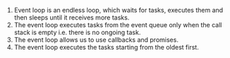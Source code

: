 1. Event loop is an endless loop, which waits for tasks, executes them and then sleeps until it receives more tasks.
2. The event loop executes tasks from the event queue only when the call stack is empty i.e. there is no ongoing task.
3. The event loop allows us to use callbacks and promises.
4. The event loop executes the tasks starting from the oldest first.
